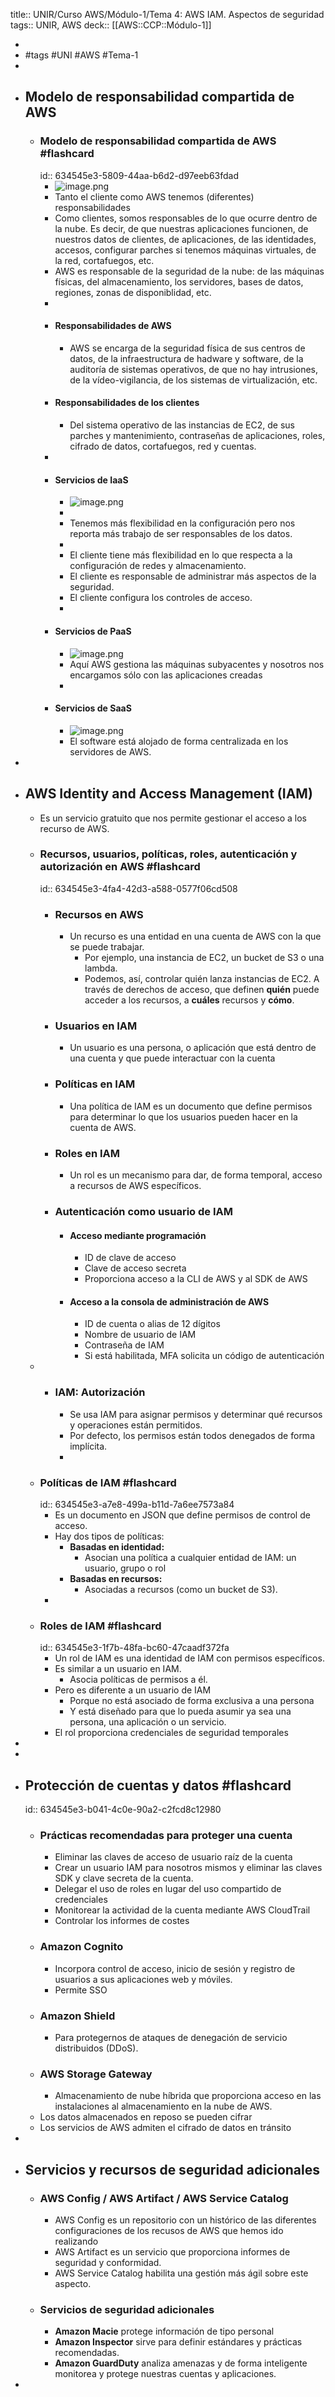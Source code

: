title:: UNIR/Curso AWS/Módulo-1/Tema 4: AWS IAM. Aspectos de seguridad
tags:: UNIR, AWS
deck:: [[AWS::CCP::Módulo-1]]

-
- #tags #UNI #AWS #Tema-1
-
- ## Modelo de responsabilidad compartida de AWS
	- ### Modelo de responsabilidad compartida de AWS #flashcard
	  id:: 634545e3-5809-44aa-b6d2-d97eeb63fdad
		- ![image.png](../assets/image_1665044543811_0.png)
		- Tanto el cliente como AWS tenemos (diferentes) responsabilidades
		- Como clientes, somos responsables de lo que ocurre dentro de la nube. Es decir, de que nuestras aplicaciones funcionen, de nuestros datos de clientes, de aplicaciones, de las identidades, accesos, configurar parches si tenemos máquinas virtuales, de la red, cortafuegos, etc.
		- AWS es responsable de la seguridad de la nube: de las máquinas físicas, del almacenamiento, los servidores, bases de datos, regiones, zonas de disponiblidad, etc.
		-
		- #### Responsabilidades de AWS
			- AWS se encarga de la seguridad física de sus centros de datos, de la infraestructura de hadware y software, de la auditoría de sistemas operativos, de que no hay intrusiones, de la vídeo-vigilancia, de los sistemas de virtualización, etc.
		- #### Responsabilidades de los clientes
			- Del sistema operativo de las instancias de EC2, de sus parches y mantenimiento, contraseñas de aplicaciones, roles, cifrado de datos, cortafuegos, red y cuentas.
		-
		- #### Servicios de IaaS
			- ![image.png](../assets/image_1665045419258_0.png)
			-
			- Tenemos más flexibilidad en la configuración pero nos reporta más trabajo de ser responsables de los datos.
			-
			- El cliente tiene más flexibilidad en lo que respecta a la configuración de redes y almacenamiento.
			- El cliente es responsable de administrar más aspectos de la seguridad.
			- El cliente configura los controles de acceso.
			-
		- #### Servicios de PaaS
			- ![image.png](../assets/image_1665045530002_0.png)
			- Aquí AWS gestiona las máquinas subyacentes y nosotros nos encargamos sólo con las aplicaciones creadas
			-
		- #### Servicios de SaaS
			- ![image.png](../assets/image_1665045636089_0.png)
			- El software está alojado de forma centralizada en los servidores de AWS.
-
- ## AWS Identity and Access Management (IAM)
	- Es un servicio gratuito que nos permite gestionar el acceso a los recurso de AWS.
	- ### Recursos, usuarios, políticas, roles, autenticación y autorización en AWS #flashcard
	  id:: 634545e3-4fa4-42d3-a588-0577f06cd508
		- ### Recursos en AWS
			- Un recurso es una entidad en una cuenta de AWS con la que se puede trabajar.
				- Por ejemplo, una instancia de EC2, un bucket de S3 o una lambda.
				- Podemos, así, controlar quién lanza instancias de EC2. A través de derechos de acceso, que definen **quién** puede acceder a los recursos, a **cuáles** recursos y **cómo**.
		- ### Usuarios en IAM
			- Un usuario es una persona, o aplicación que está dentro de una cuenta y que puede interactuar con la cuenta
		- ### Políticas en IAM
			- Una política de IAM es un documento que define permisos para determinar lo que los usuarios pueden hacer en la cuenta de AWS.
		- ### Roles en IAM
			- Un rol es un mecanismo para dar, de forma temporal, acceso a recursos de AWS específicos.
		- ### Autenticación como usuario de IAM
			- #### Acceso mediante programación
				- ID de clave de acceso
				- Clave de acceso secreta
				- Proporciona acceso a la CLI de AWS y al SDK de AWS
			- #### Acceso a la consola de administración de AWS
				- ID de cuenta o alias de 12 dígitos
				- Nombre de usuario de IAM
				- Contraseña de IAM
				- Si está habilitada, MFA solicita un código de autenticación
	-
		- ### IAM: Autorización
			- Se usa IAM para asignar permisos y determinar qué recursos y operaciones están permitidos.
			- Por defecto, los permisos están todos denegados de forma implícita.
			-
	- ### Políticas de IAM #flashcard
	  id:: 634545e3-a7e8-499a-b11d-7a6ee7573a84
		- Es un documento en JSON que define permisos de control de acceso.
		- Hay dos tipos de políticas:
			- **Basadas en identidad:**
				- Asocian una política a cualquier entidad de IAM: un usuario, grupo o rol
			- **Basadas en recursos:**
				- Asociadas a recursos (como un bucket de S3).
		-
	- ### Roles de IAM #flashcard
	  id:: 634545e3-1f7b-48fa-bc60-47caadf372fa
		- Un rol de IAM es una identidad de IAM con permisos específicos.
		- Es similar a un usuario en IAM.
			- Asocia políticas de permisos a él.
		- Pero es diferente a un usuario de IAM
			- Porque no está asociado de forma exclusiva a una persona
			- Y está diseñado para que lo pueda asumir ya sea una persona, una aplicación o un servicio.
		- El rol proporciona credenciales de seguridad temporales
-
-
- ## Protección de cuentas y datos #flashcard
  id:: 634545e3-b041-4c0e-90a2-c2fcd8c12980
	- ### Prácticas recomendadas para proteger una cuenta
		- Eliminar las claves de acceso de usuario raíz de la cuenta
		- Crear un usuario IAM para nosotros mismos y eliminar las claves SDK y clave secreta de la cuenta.
		- Delegar el uso de roles en lugar del uso compartido de credenciales
		- Monitorear la actividad de la cuenta mediante AWS CloudTrail
		- Controlar los informes de costes
	- ### Amazon Cognito
		- Incorpora control de acceso, inicio de sesión y registro de usuarios a sus aplicaciones web y móviles.
		- Permite SSO
	- ### Amazon Shield
		- Para protegernos de ataques de denegación de servicio distribuidos (DDoS).
	- ### AWS Storage Gateway
		- Almacenamiento de nube híbrida que proporciona acceso en las instalaciones al almacenamiento en la nube de AWS.
	- Los datos almacenados en reposo se pueden cifrar
	- Los servicios de AWS admiten el cifrado de datos en tránsito
-
- ## Servicios y recursos de seguridad adicionales
	- ### AWS Config / AWS Artifact / AWS Service Catalog
		- AWS Config es un repositorio con un histórico de las diferentes configuraciones de los recusos de AWS que hemos ido realizando
		- AWS Artifact es un servicio que proporciona informes de seguridad y conformidad.
		- AWS Service Catalog habilita una gestión más ágil sobre este aspecto.
	- ### Servicios de seguridad adicionales
		- **Amazon Macie** protege información de tipo personal
		- **Amazon Inspector** sirve para definir estándares y prácticas recomendadas.
		- **Amazon GuardDuty** analiza amenazas y de forma inteligente monitorea y protege nuestras cuentas y aplicaciones.
-